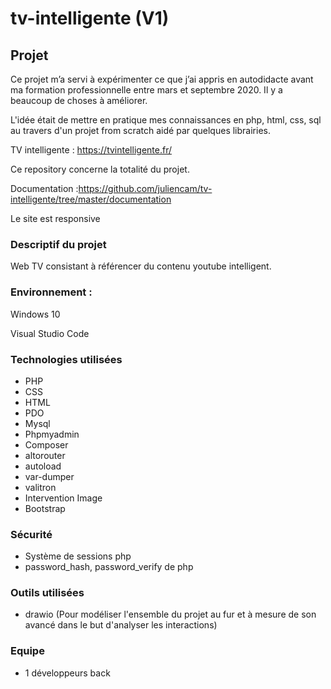 # tv-intelligente (V1)
## Projet
Ce projet m’a servi à expérimenter ce que j’ai appris en autodidacte avant ma formation professionnelle entre mars et septembre 2020.
Il y a beaucoup de choses à améliorer.

L'idée était de mettre en pratique mes connaissances en php, html, css, sql au travers d'un projet from scratch aidé par quelques librairies.

TV intelligente : https://tvintelligente.fr/

Ce repository concerne la totalité du projet.

Documentation :https://github.com/juliencam/tv-intelligente/tree/master/documentation

Le site est responsive

### Descriptif du projet

Web TV consistant à référencer du contenu youtube intelligent.

### Environnement :

Windows 10

Visual Studio Code

### Technologies utilisées

* PHP
* CSS
* HTML
* PDO
* Mysql
* Phpmyadmin
* Composer 
* altorouter
* autoload
* var-dumper
* valitron
* Intervention Image
* Bootstrap 

### Sécurité

* Système de sessions php
* password_hash, password_verify de php

### Outils utilisées

* drawio (Pour modéliser l'ensemble du projet au fur et à mesure de son avancé dans le but d'analyser les interactions)

### Equipe

* 1 développeurs back
